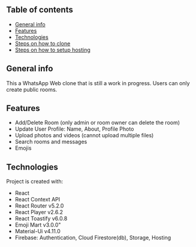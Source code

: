## Table of contents
* [General info](#general-info)
* [Features](#features)
* [Technologies](#technologies)
* [Steps on how to clone](#clone)
* [Steps on how to setup hosting](#hosting)

## General info
This a WhatsApp Web clone that is still a work in progress. Users can only create public rooms.

## Features
* Add/Delete Room (only admin or room owner can delete the room)
* Update User Profile: Name, About, Profile Photo
* Upload photos and videos (cannot upload multiple files)
* Search rooms and messages
* Emojis

## Technologies
Project is created with:
* React
* React Context API
* React Router v5.2.0
* React Player v2.6.2
* React Toastify v6.0.8
* Emoji Mart v3.0.0"
* Material-Ui v4.11.0
* Firebase: Authentication, Cloud Firestore(db), Storage, Hosting
